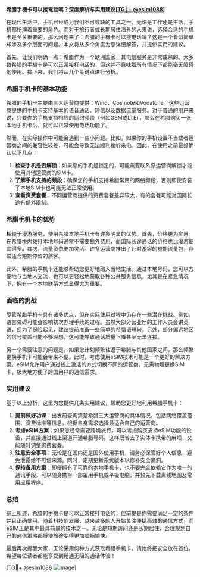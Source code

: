 **希腊手機卡可以接電話嗎？深度解析与实用建议[[TG💪+ @esim1088](https://t.me/s/esim1088)]**

在现代生活中，手机已经成为我们不可或缺的工具之一。无论是工作还是生活，手机都扮演着重要的角色。而对于旅行者或长期居住海外的人来说，选择合适的手机卡是至关重要的。那么问题来了：希腊的手機卡可以接电话吗？这是一个看似简单却涉及多个层面的问题。本文将从多个角度为您详细解答，并提供实用的建议。

首先，让我们明确一点：希腊作为一个欧洲国家，其电信服务是非常成熟的。大多数希腊的手機卡是可以正常接打电话的，但这并不意味着所有情况下都能毫无障碍地使用。接下来，我们将从几个关键点进行分析。

### 希腊手机卡的基本功能

希腊的手机卡主要由三大运营商提供：Wind、Cosmote和Vodafone。这些运营商提供的手机卡支持基本的语音通话、短信以及数据流量服务。对于普通的用户来说，只要你的手机支持相应的网络频段（例如GSM或LTE），那么在希腊购买一张本地手机卡后，就可以正常使用电话功能了。

然而，在实际操作中可能会遇到一些小问题。比如，如果你的手机设置不当或者运营商之间的兼容性较差，可能会导致无法顺利接听来电。因此，在使用之前最好确认以下几点：

1. **检查手机是否解锁**：如果您的手机是锁定的，可能需要联系原运营商解锁才能使用其他运营商的SIM卡。
2. **了解手机支持的频段**：确保您的手机支持希腊常用的网络频段，否则即使安装了本地SIM卡也可能无法正常使用。
3. **查看资费套餐**：不同运营商提供的资费套餐差异较大，有的套餐可能对国际长途有额外限制。

### 希腊手机卡的优势

相较于漫游服务，使用希腊本地手机卡有许多明显的优势。首先，价格更为实惠。在希腊境内拨打本地号码通常不需要额外费用，而国际长途通话的价格也比漫游便宜得多。其次，流量资费更加灵活。许多运营商推出了针对游客的短期流量包，非常适合短期停留的旅客。

此外，希腊的手机卡还能够帮助您更好地融入当地生活。通过本地号码，您可以方便地与当地人交流，也可以更轻松地获取各种公共服务信息。尤其是在紧急情况下，拥有一个本地联系方式显得尤为重要。

### 面临的挑战

尽管希腊手机卡具有诸多优点，但在实际使用过程中仍存在一些潜在挑战。例如，语言障碍可能会影响初次办理手续的过程。虽然大部分营业厅的工作人员会讲英语，但为了保险起见，建议提前准备一些简单的希腊语短句。另外，部分偏远地区的信号覆盖可能不够理想，这可能导致通话质量下降甚至无法连接。

另一个需要注意的问题是，如果您计划频繁往返于希腊与其他国家之间，那么频繁更换手机卡可能会带来不便。此时，考虑使用eSIM技术可能是一个更好的解决方案。eSIM允许用户通过线上激活的方式切换不同的运营商，无需物理更换SIM卡，极大地方便了跨国用户的通信需求。

### 实用建议

基于以上分析，这里为您提供几条实用建议，帮助您更好地利用希腊手机卡：

1. **提前做好功课**：出发前查询清楚希腊三大运营商的具体情况，包括网络覆盖范围、资费标准等信息。根据自身需求选择最适合自己的运营商。
2. **考虑eSIM方案**：如果您经常需要跨境旅行，可以考虑购买支持eSIM功能的设备，并直接通过线上渠道开通希腊号码。这样既省去了实体卡携带的麻烦，又能随时调整资费套餐。
3. **注意安全事项**：无论是在国内还是国外使用手机，请务必保管好个人信息，避免泄露给不可信来源。同时，定期更新系统版本以修补安全漏洞。
4. **保持备用方案**：即便拥有了可靠的本地手机卡，也不要完全依赖它作为唯一的通讯手段。可以随身携带一部备用手机或平板电脑，并预先下载离线地图及常用应用程序。

### 总结

综上所述，希腊的手機卡是可以正常接打电话的，但前提是你需要满足一定的条件并且正确使用。随着科技的发展，越来越多的人开始关注便捷高效的通信方式，而eSIM正是其中最具前景的技术之一。无论是短期访问还是长期居住，合理规划自己的通信策略都将使旅途变得更加顺畅愉快。

最后再次提醒大家，无论采用何种方式获取希腊手机卡，请始终把安全放在首位。希望每位读者都能享受到畅通无阻的通话体验！

[[TG💪+ @esim1088](https://t.me/s/esim1088) ![Image](https://i.postimg.cc/4NQfJmqS/Snipaste-2025-05-13-00-14-12.png)]